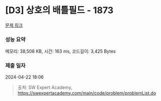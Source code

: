 # [D3] 상호의 배틀필드 - 1873 

[문제 링크](https://swexpertacademy.com/main/code/problem/problemDetail.do?contestProbId=AV5LyE7KD2ADFAXc) 

### 성능 요약

메모리: 38,508 KB, 시간: 163 ms, 코드길이: 3,425 Bytes

### 제출 일자

2024-04-22 18:06



> 출처: SW Expert Academy, https://swexpertacademy.com/main/code/problem/problemList.do